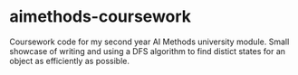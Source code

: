 # aimethods-coursework
Coursework code for my second year AI Methods university module. 
Small showcase of writing and using a DFS algorithm to find distict states for an object as efficiently as possible.
